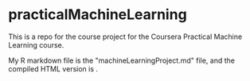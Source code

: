 # practicalMachineLearning

This is a repo for the course project for the Coursera Practical Machine Learning course.

My R markdown file is the "machineLearningProject.md" file, and the compiled HTML version is .